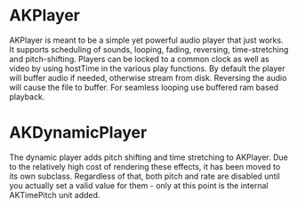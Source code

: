 # AKPlayer

AKPlayer is meant to be a simple yet powerful audio player that just works. It supports
scheduling of sounds, looping, fading, reversing, time-stretching and pitch-shifting.
Players can be locked to a common clock as well as video by using hostTime in the various play functions.
By default the player will buffer audio if needed, otherwise stream from disk. Reversing the audio will cause the
file to buffer. For seamless looping use buffered ram based playback.

# AKDynamicPlayer

The dynamic player adds pitch shifting and time stretching to AKPlayer. Due to the relatively high cost of rendering these 
effects, it has been moved to its own subclass. Regardless of that, both pitch and rate are disabled until you actually set
a valid value for them - only at this point is the internal AKTimePitch unit added.
